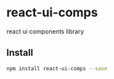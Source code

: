 # react-ui-comps

react ui components library

## Install
```bash
npm install react-ui-comps --save
```